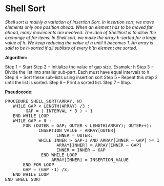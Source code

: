 # Shell Sort

_Shell sort is mainly a variation of Insertion Sort. In insertion sort, we move elements only one position ahead. When an element has to be moved far ahead, many movements are involved. The idea of ShellSort is to allow the exchange of far items. In Shell sort, we make the array h-sorted for a large value of h. We keep reducing the value of h until it becomes 1. An array is said to be h-sorted if all sublists of every h’th element are sorted._

**Algorithm:**

Step 1 − Start
Step 2 − Initialize the value of gap size. Example: h
Step 3 − Divide the list into smaller sub-part. Each must have equal intervals to h
Step 4 − Sort these sub-lists using insertion sort
Step 5 – Repeat this step 2 until the list is sorted.
Step 6 – Print a sorted list.
Step 7 – Stop.

**Pseudocode:**

<pre>
PROCEDURE SHELL_SORT(ARRAY, N)  
   WHILE GAP < LENGTH(ARRAY) /3 :
        GAP = ( INTERVAL * 3 ) + 1      
   END WHILE LOOP
   WHILE GAP > 0 :
       FOR (OUTER = GAP; OUTER < LENGTH(ARRAY); OUTER++):
             INSERTION_VALUE = ARRAY[OUTER]
                    INNER = OUTER;
             WHILE INNER > GAP-1 AND ARRAY[INNER – GAP] >= INSERTION_VALUE:
                    ARRAY[INNER] = ARRAY[INNER – GAP]
                    INNER = INNER – GAP
              END WHILE LOOP
                  ARRAY[INNER] = INSERTION_VALUE
       END FOR LOOP
       GAP = (GAP -1) /3;    
   END WHILE LOOP
END SHELL_SORT
</pre>
